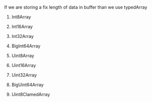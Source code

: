 If we are storing a fix length of data in buffer than we use typedArray 

1. Int8Array
2. Int16Array
3. Int32Array
4. BigInt64Array


5. Uint8Array
6. Uint16Array
7. Uint32Array
8. BigUint64Array
9. Uint8ClamedArray